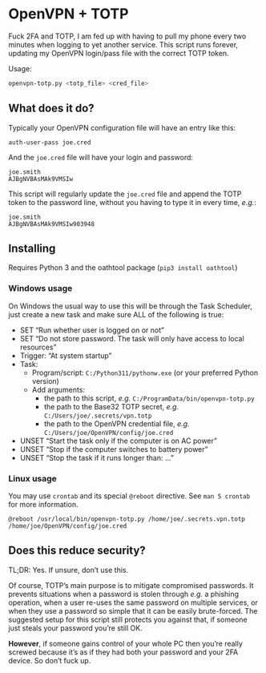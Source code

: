 # OpenVPN + TOTP

Fuck 2FA and TOTP, I am fed up with having to pull my phone every two minutes when logging to yet
another service. This script runs forever, updating my OpenVPN login/pass file with the correct
TOTP token.

Usage:

```sh
openvpn-totp.py <totp_file> <cred_file>
```

## What does it do?

Typically your OpenVPN configuration file will have an entry like this:

    auth-user-pass joe.cred

And the `joe.cred` file will have your login and password:

    joe.smith
    AJBgNVBAsMAk9VMSIw

This script will regularly update the `joe.cred` file and append the TOTP token to the password
line, without you having to type it in every time, *e.g.*:

    joe.smith
    AJBgNVBAsMAk9VMSIw903948

## Installing

Requires Python 3 and the oathtool package (`pip3 install oathtool`)

### Windows usage

On Windows the usual way to use this will be through the Task Scheduler, just create a new task and
make sure ALL of the following is true:

 - SET “Run whether user is logged on or not”
 - SET “Do not store password. The task will only have access to local resources”
 - Trigger: “At system startup”
 - Task:
   - Program/script: `C:/Python311/pythonw.exe` (or your preferred Python version)
   - Add arguments:
     - the path to this script, *e.g.* `C:/ProgramData/bin/openvpn-totp.py`
     - the path to the Base32 TOTP secret, *e.g.* `C:/Users/joe/.secrets/vpn.totp`
     - the path to the OpenVPN credential file, *e.g.* `C:/Users/joe/OpenVPN/config/joe.cred`
 - UNSET “Start the task only if the computer is on AC power”
 - UNSET “Stop if the computer switches to battery power”
 - UNSET “Stop the task if it runs longer than: …”

### Linux usage

You may use `crontab` and its special `@reboot` directive. See `man 5 crontab` for more
information.

    @reboot /usr/local/bin/openvpn-totp.py /home/joe/.secrets.vpn.totp /home/joe/OpenVPN/config/joe.cred

## Does this reduce security?

TL;DR: Yes. If unsure, don’t use this.

Of course, TOTP’s main purpose is to mitigate compromised passwords. It prevents situations when
a password is stolen through *e.g.* a phishing operation, when a user re-uses the same password
on multiple services, or when they use a password so simple that it can be easily brute-forced.
The suggested setup for this script still protects you against that, if someone just steals your
password you’re still OK.

**However**, if someone gains control of your whole PC then you’re really screwed because it’s
as if they had both your password and your 2FA device. So don’t fuck up.

